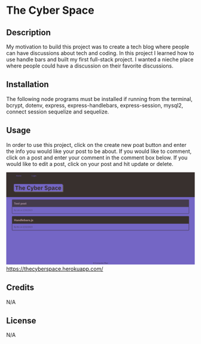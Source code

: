 # The Cyber Space

## Description

My motivation to build this project was to create a tech blog where people can have discussions about tech and coding. In this project I learned how to use handle bars and built my first full-stack project. I wanted a nieche place where people could have a discussion on their favorite discussions.

## Installation

The following node programs must be installed if running from the terminal, bcrypt, dotenv, express, express-handlebars, express-session, mysql2, connect session sequelize and sequelize.

## Usage

In order to use this project, click on the create new poat button and enter the info you would like your post to be about. If you would like to comment, click on a post and enter your comment in the comment box below. If you would like to edit a post, click on your post and hit update or delete.

![image of project](./public/assets/project.png)
https://thecyberspace.herokuapp.com/

## Credits

N/A

## License

N/A
